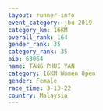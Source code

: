 ```yaml
---
layout: runner-info 
event_category: jbu-2019 
category_km: 16KM  
overall_rank: 164
gender_rank: 35
category_rank: 35
bib: 63064
name: TANG PHUI YAN
category: 16KM Women Open
gender: Female
race_time: 3-13-22
country: Malaysia
---
```

